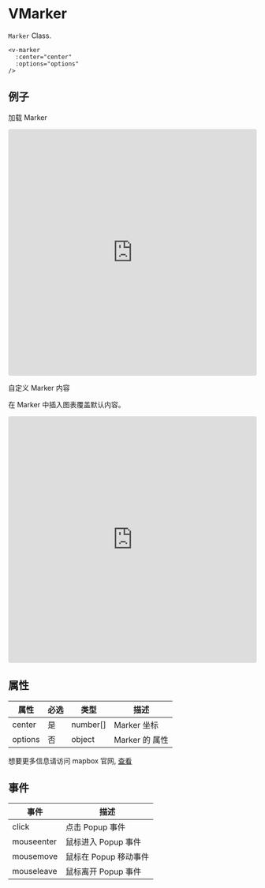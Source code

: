 # VMarker

`Marker` Class.

```
<v-marker
  :center="center"
  :options="options"
/>
```

## 例子

加载 Marker

<iframe src="https://codesandbox.io/embed/vmap-examples-mnqjgn?fontsize=14&hidenavigation=1&initialpath=%2Fvmarker%2Fbasic&module=%2Fsrc%2Fviews%2Fvmarker%2FBasic.vue&theme=dark"
     style="width:100%; height:500px; border:0; border-radius: 4px; overflow:hidden;"
     title="vmap examples"
     allow="accelerometer; ambient-light-sensor; camera; encrypted-media; geolocation; gyroscope; hid; microphone; midi; payment; usb; vr; xr-spatial-tracking"
     sandbox="allow-forms allow-modals allow-popups allow-presentation allow-same-origin allow-scripts"
   ></iframe>

自定义 Marker 内容

在 Marker 中插入图表覆盖默认内容。

<iframe src="https://codesandbox.io/embed/vmap-examples-mnqjgn?fontsize=14&hidenavigation=1&initialpath=%2Fvmarker%2Fwithchart&module=%2Fsrc%2Fviews%2Fvmarker%2FWithChart.vue&theme=dark"
     style="width:100%; height:500px; border:0; border-radius: 4px; overflow:hidden;"
     title="vmap examples"
     allow="accelerometer; ambient-light-sensor; camera; encrypted-media; geolocation; gyroscope; hid; microphone; midi; payment; usb; vr; xr-spatial-tracking"
     sandbox="allow-forms allow-modals allow-popups allow-presentation allow-same-origin allow-scripts"
   ></iframe>

## 属性

| 属性       | 必选 | 类型     | 描述                       |
| -------- | -------- | -------- | ------------------ |
| center   | 是       | number[] | Marker 坐标        |
| options  | 否    | object   | Marker 的 属性 |

想要更多信息请访问 mapbox 官网, [查看](https://docs.mapbox.com/mapbox-gl-js/api/markers/#marker-parameters)

## 事件

| 事件       | 描述           |
| ---------- | --------------------- |
| click      | 点击 Popup 事件       |
| mouseenter | 鼠标进入 Popup 事件   |
| mousemove  | 鼠标在 Popup 移动事件 |
| mouseleave | 鼠标离开 Popup 事件   |
